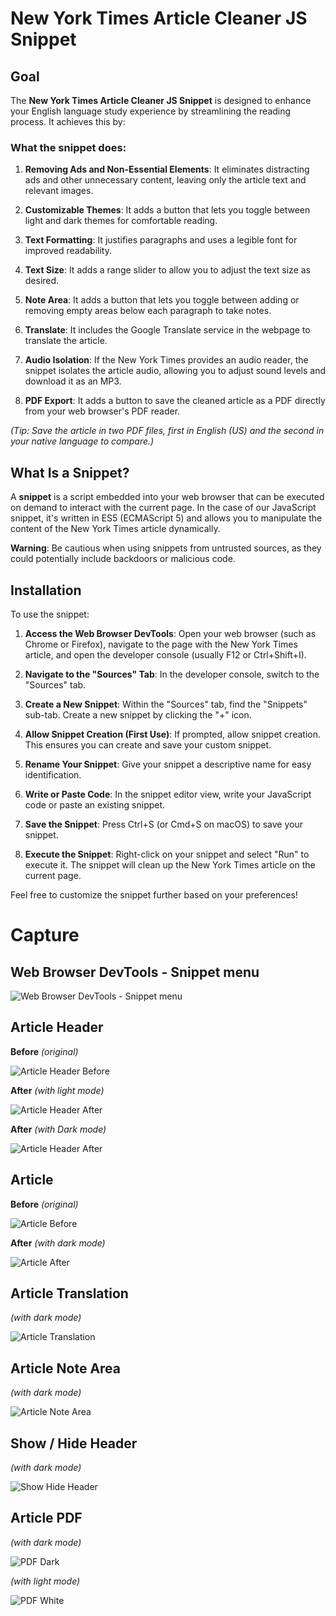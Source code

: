 # New York Times Article Cleaner JS Snippet 

  

## Goal 

The **New York Times Article Cleaner JS Snippet** is designed to enhance your English language study experience by streamlining the reading process. It achieves this by: 

  

### What the snippet does: 

1. **Removing Ads and Non-Essential Elements**: It eliminates distracting ads and other unnecessary content, leaving only the article text and relevant images. 

2. **Customizable Themes**: It adds a button that lets you toggle between light and dark themes for comfortable reading. 

3. **Text Formatting**: It justifies paragraphs and uses a legible font for improved readability. 

4. **Text Size**: It adds a range slider to allow you to adjust the text size as desired. 

5. **Note Area**: It adds a button that lets you toggle between adding or removing empty areas below each paragraph to take notes. 

6. **Translate**: It includes the Google Translate service in the webpage to translate the article. 

7. **Audio Isolation**: If the New York Times provides an audio reader, the snippet isolates the article audio, allowing you to adjust sound levels and download it as an MP3. 

8. **PDF Export**: It adds a button to save the cleaned article as a PDF directly from your web browser's PDF reader. 

*(Tip: Save the article in two PDF files, first in English (US) and the second in your native language to compare.)* 

  

## What Is a Snippet? 

A **snippet** is a script embedded into your web browser that can be executed on demand to interact with the current page. In the case of our JavaScript snippet, it's written in ES5 (ECMAScript 5) and allows you to manipulate the content of the New York Times article dynamically. 

  

**Warning**: Be cautious when using snippets from untrusted sources, as they could potentially include backdoors or malicious code. 

  

## Installation 

To use the snippet: 

  

1. **Access the Web Browser DevTools**: Open your web browser (such as Chrome or Firefox), navigate to the page with the New York Times article, and open the developer console (usually F12 or Ctrl+Shift+I). 

2. **Navigate to the "Sources" Tab**: In the developer console, switch to the "Sources" tab. 

3. **Create a New Snippet**: Within the "Sources" tab, find the "Snippets" sub-tab. Create a new snippet by clicking the "+" icon. 

4. **Allow Snippet Creation (First Use)**: If prompted, allow snippet creation. This ensures you can create and save your custom snippet. 

5. **Rename Your Snippet**: Give your snippet a descriptive name for easy identification. 

6. **Write or Paste Code**: In the snippet editor view, write your JavaScript code or paste an existing snippet. 

7. **Save the Snippet**: Press Ctrl+S (or Cmd+S on macOS) to save your snippet. 

8. **Execute the Snippet**: Right-click on your snippet and select "Run" to execute it. The snippet will clean up the New York Times article on the current page. 

  

Feel free to customize the snippet further based on your preferences! 

 

# Capture

## Web Browser DevTools - Snippet menu

![Web Browser DevTools - Snippet menu](https://raw.githubusercontent.com/Mending-Electronics/Web-Browser-JS-Snippet-New-York-Times-Article-Cleaner/main/captures/Capture.png "This is the Web Browser DevTools - Snippet menu.")



## Article Header

**Before** *(original)*

![Article Header Before ](https://github.com/Mending-Electronics/Web-Browser-JS-Snippet-New-York-Times-Article-Cleaner/blob/main/captures/Capture2.png?raw=true "Article Header Before")

**After** *(with light mode)*

![Article Header After ](https://github.com/Mending-Electronics/Web-Browser-JS-Snippet-New-York-Times-Article-Cleaner/blob/main/captures/Capture3.png?raw=true "Article Header After")

**After** *(with Dark mode)*

![Article Header After ](https://github.com/Mending-Electronics/Web-Browser-JS-Snippet-New-York-Times-Article-Cleaner/blob/main/captures/Capture10.png?raw=true "Article Header After")


## Article

**Before** *(original)*

![Article Before ](https://github.com/Mending-Electronics/Web-Browser-JS-Snippet-New-York-Times-Article-Cleaner/blob/main/captures/Image1.png?raw=true "Article Before")

**After** *(with dark mode)*

![Article After ](https://github.com/Mending-Electronics/Web-Browser-JS-Snippet-New-York-Times-Article-Cleaner/blob/main/captures/Image3.png?raw=true "Article After")


## Article Translation

*(with dark mode)*

![Article Translation ](https://github.com/Mending-Electronics/Web-Browser-JS-Snippet-New-York-Times-Article-Cleaner/blob/main/captures/Image5.png?raw=true "Article Translation")


## Article Note Area
*(with dark mode)*

![Article Note Area ](https://github.com/Mending-Electronics/Web-Browser-JS-Snippet-New-York-Times-Article-Cleaner/blob/main/captures/Image4.png?raw=true "Article Note Area")


## Show / Hide Header

*(with dark mode)*

![Show Hide Header ](https://github.com/Mending-Electronics/Web-Browser-JS-Snippet-New-York-Times-Article-Cleaner/blob/main/captures/Capture11.png?raw=true "Show Hide Header")



## Article PDF

*(with dark mode)*

![PDF Dark ](https://github.com/Mending-Electronics/Web-Browser-JS-Snippet-New-York-Times-Article-Cleaner/blob/main/captures/Image6.png?raw=true "PDF Dark")


*(with light mode)*

![PDF White ](https://github.com/Mending-Electronics/Web-Browser-JS-Snippet-New-York-Times-Article-Cleaner/blob/main/captures/Image7.png?raw=true "PDF White")




